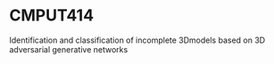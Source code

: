# CMPUT414
Identification and classification of incomplete 3Dmodels based on 3D adversarial generative networks
